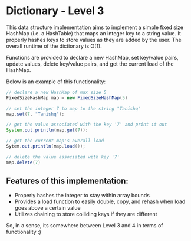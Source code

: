 Dictionary - Level 3
==========================

This data structure implementation aims to implement a simple fixed size HashMap (i.e. a HashTable) that maps an integer key to a string value. It properly hashes keys to store values as they are added by the user. The overall runtime of the dictionary is O(1).

Functions are provided to declare a new HashMap, set key/value pairs, update values, delete key/value pairs, and get the current load of the HashMap.

Below is an example of this functionality:
```java
// declare a new HashMap of max size 5
FixedSizeHashMap map = new FixedSizeHashMap(5)
```

```java
// set the integer 7 to map to the string "Tanishq"
map.set(7, "Tanishq");
```

```java
// get the value associated with the key '7' and print it out
System.out.println(map.get(7));
```

```java
// get the current map's overall load
Sytem.out.println(map.load());
```

```java
// delete the value associated with key '7'
map.delete(7)
```

## Features of this implementation:
* Properly hashes the integer to stay within array bounds
* Provides a load function to easily double, copy, and rehash when load goes above a certain value
* Utilizes chaining to store colliding keys if they are different

So, in a sense, its somewhere between Level 3 and 4 in terms of functionality :)